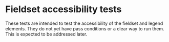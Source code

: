 Fieldset accessibility tests
============================

These tests are intended to test the accessibility of the fieldset and legend elements. They do not
yet have pass conditions or a clear way to run them. This is expected to be addressed later.

